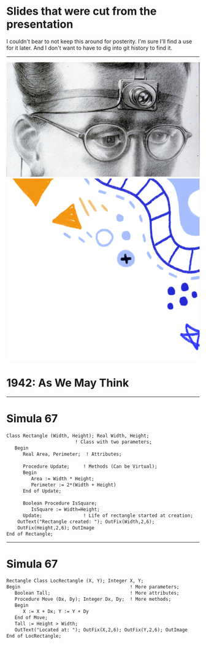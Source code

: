 # Slides that were cut from the presentation

I couldn't bear to not keep this around for posterity.
I'm sure I'll find a use for it later.
And I don't want to have to dig into git history to find it.

---
![bg width:100%](assets/As-We-May-Think-top-drawing.jpg)
![RubyConf 2024 doodle](assets/RubyConf-2024-background-doodle-2.png)
# 1942: As We May Think

<!-- 
- 1945: As We May Think
    - _The Atlantic_ magazine, July 1945
    - Engelbart read it in 1945 and again in 1961
        - Inspired him to design a sort of memex!
        - Wrote "A Conceptual Framework for the Augmentation of Man's Intellect"
            - 1963
- Vannevar Bush
    - Engineer
        - Analog computers
            - Differential equation solvers
    - MIT
        - PhD
        - Dean of Engineering
    - Lots of government science agencies
        - Head of NACA (NASA's predecessor)
        - Organization overseeing Manhattan Project
            - Was in the 2023 Oppenheimer movie
    - Founded Raytheon
- memex (memory expansion)
    - store all of your books, records, and communications
    - desk with microfilm screens
    - supplement memory
    - shared and collective memories
    - associative indexing "trails" of research
- Innovative ideas
    - hypertext
    - personal computers
    - Internet/Web
    - speech recognition
    - online encyclopedias
    - information science/processing/work/society/literacy
    - information overload
- Ted Nelson referred to it when he conceived "hypertext" in 1960
- Primary sources:
    - https://www.theatlantic.com/magazine/archive/1945/07/as-we-may-think/303881/
        - paywalled
    - https://cdn.theatlantic.com/media/archives/1945/07/176-1/132407932.pdf
    - https://www.w3.org/History/1945/vbush/vbush.shtml
    - Abridged version in _Life_ magazine, September 10, 1945
        - https://worrydream.com/refs/Bush_1945_-_As_We_May_Think_(Life_Magazine).pdf
        - Adds some drawings
    - https://dougengelbart.org/pubs/augment-133183-AHI-Vistas.html
- Photo credit: https://www.michaeljkramer.net/wp-content/uploads/2021/09/Bush_The-Memex.jpg
- Photo credit (memex): https://erinkmalone.medium.com/foreseeing-the-future-the-legacy-of-vannevar-bush-c418edc9a4ee
-->

---
# Simula 67

~~~ simula-67
Class Rectangle (Width, Height); Real Width, Height;
                         ! Class with two parameters;
   Begin
      Real Area, Perimeter;  ! Attributes;

      Procedure Update;     ! Methods (Can be Virtual);
      Begin
         Area := Width * Height;
         Perimeter := 2*(Width + Height)
      End of Update;

      Boolean Procedure IsSquare;
         IsSquare := Width=Height;
      Update;               ! Life of rectangle started at creation;
    OutText("Rectangle created: "); OutFix(Width,2,6);
    OutFix(Height,2,6); OutImage
End of Rectangle;
~~~

<!--
- Or perhaps Simula 67 was the first OO language
    - Derived from ALGOL 60
        - Most languages we use today are ancestors of ALGOL 60
- "more" syntax than we see today
- but you can make everything out
    - types
    - instance variables
    - class keyword for user-defined types
    - methods
    - ...
- code source: https://staff.um.edu.mt/jskl1/talk.html
-->

---
# Simula 67

~~~ simula-67
Rectangle Class LocRectangle (X, Y); Integer X, Y;
Begin                                        ! More parameters;
   Boolean Tall;                             ! More attributes;
   Procedure Move (Dx, Dy); Integer Dx, Dy;  ! More methods;
   Begin
      X := X + Dx; Y := Y + Dy
   End of Move;
   Tall := Height > Width;
   OutText("Located at: "); OutFix(X,2,6); OutFix(Y,2,6); OutImage
End of LocRectangle;
~~~

<!--
- but you can make everything out
    - ... subclass inheriting from superclass
        - and adding more instance variables
- Simula 67
    - garbage collection
    - objects were processes
        - actor model
        - coroutines
            - no true parallelism
- code source: https://staff.um.edu.mt/jskl1/talk.html
-->
